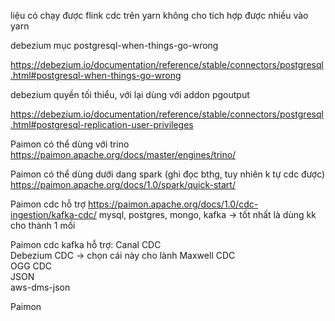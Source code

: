 liệu có chạy được flink cdc trên yarn không cho  tích hợp được nhiều vào yarn

debezium mục postgresql-when-things-go-wrong

https://debezium.io/documentation/reference/stable/connectors/postgresql.html#postgresql-when-things-go-wrong

debezium quyền tối thiểu, với lại dùng với addon pgoutput

https://debezium.io/documentation/reference/stable/connectors/postgresql.html#postgresql-replication-user-privileges


Paimon có thể dùng với trino
https://paimon.apache.org/docs/master/engines/trino/

Paimon có thể dùng dưới dang spark (ghi đọc bthg, tuy nhiên k tự cdc được)
https://paimon.apache.org/docs/1.0/spark/quick-start/

Paimon cdc hỗ trợ 
https://paimon.apache.org/docs/1.0/cdc-ingestion/kafka-cdc/
mysql, postgres, mongo, kafka
-> tốt nhất là dùng kk cho thành 1 mối

Paimon cdc kafka hỗ trợ: 
Canal CDC 	
Debezium CDC 	   -> chọn cái này cho lành
Maxwell CDC 	
OGG CDC 	
JSON 	
aws-dms-json 	

Paimon 
